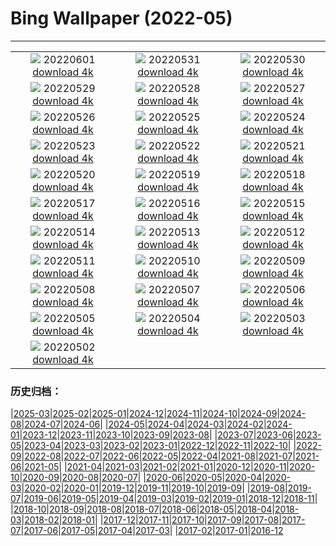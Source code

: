 # Bing Wallpaper (2022-05)
**************
| | | |
| :----: | :----: | :----: |
| ![](https://www.bing.com/th?id=OHR.MarovoLagoon_IT-IT2754772081_1920x1080.jpg) 20220601 [download 4k](https://www.bing.com/th?id=OHR.MarovoLagoon_IT-IT2754772081_UHD.jpg) | ![](https://www.bing.com/th?id=OHR.ParrotDay_IT-IT5187967304_1920x1080.jpg) 20220531 [download 4k](https://www.bing.com/th?id=OHR.ParrotDay_IT-IT5187967304_UHD.jpg) | ![](https://www.bing.com/th?id=OHR.MountFryatt_IT-IT0301172163_1920x1080.jpg) 20220530 [download 4k](https://www.bing.com/th?id=OHR.MountFryatt_IT-IT0301172163_UHD.jpg) |
| ![](https://www.bing.com/th?id=OHR.HyaliteCreek_IT-IT6247695230_1920x1080.jpg) 20220529 [download 4k](https://www.bing.com/th?id=OHR.HyaliteCreek_IT-IT6247695230_UHD.jpg) | ![](https://www.bing.com/th?id=OHR.PurnululuNP_IT-IT3946313058_1920x1080.jpg) 20220528 [download 4k](https://www.bing.com/th?id=OHR.PurnululuNP_IT-IT3946313058_UHD.jpg) | ![](https://www.bing.com/th?id=OHR.MarinHeadlands_IT-IT2683097298_1920x1080.jpg) 20220527 [download 4k](https://www.bing.com/th?id=OHR.MarinHeadlands_IT-IT2683097298_UHD.jpg) |
| ![](https://www.bing.com/th?id=OHR.Monteverde_IT-IT2174497699_1920x1080.jpg) 20220526 [download 4k](https://www.bing.com/th?id=OHR.Monteverde_IT-IT2174497699_UHD.jpg) | ![](https://www.bing.com/th?id=OHR.Alhambra_IT-IT6079483569_1920x1080.jpg) 20220525 [download 4k](https://www.bing.com/th?id=OHR.Alhambra_IT-IT6079483569_UHD.jpg) | ![](https://www.bing.com/th?id=OHR.KornatiNP_IT-IT5661369705_1920x1080.jpg) 20220524 [download 4k](https://www.bing.com/th?id=OHR.KornatiNP_IT-IT5661369705_UHD.jpg) |
| ![](https://www.bing.com/th?id=OHR.RedBellied_IT-IT9861324167_1920x1080.jpg) 20220523 [download 4k](https://www.bing.com/th?id=OHR.RedBellied_IT-IT9861324167_UHD.jpg) | ![](https://www.bing.com/th?id=OHR.ZebraEgret_IT-IT8107480688_1920x1080.jpg) 20220522 [download 4k](https://www.bing.com/th?id=OHR.ZebraEgret_IT-IT8107480688_UHD.jpg) | ![](https://www.bing.com/th?id=OHR.AlbionFalls_IT-IT6525926845_1920x1080.jpg) 20220521 [download 4k](https://www.bing.com/th?id=OHR.AlbionFalls_IT-IT6525926845_UHD.jpg) |
| ![](https://www.bing.com/th?id=OHR.ApisMellifera_IT-IT6084555397_1920x1080.jpg) 20220520 [download 4k](https://www.bing.com/th?id=OHR.ApisMellifera_IT-IT6084555397_UHD.jpg) | ![](https://www.bing.com/th?id=OHR.GlassBridge_IT-IT9136947104_1920x1080.jpg) 20220519 [download 4k](https://www.bing.com/th?id=OHR.GlassBridge_IT-IT9136947104_UHD.jpg) | ![](https://www.bing.com/th?id=OHR.KansasPrairiefire_IT-IT7664150828_1920x1080.jpg) 20220518 [download 4k](https://www.bing.com/th?id=OHR.KansasPrairiefire_IT-IT7664150828_UHD.jpg) |
| ![](https://www.bing.com/th?id=OHR.SaltPondsMaras_IT-IT7244606634_1920x1080.jpg) 20220517 [download 4k](https://www.bing.com/th?id=OHR.SaltPondsMaras_IT-IT7244606634_UHD.jpg) | ![](https://www.bing.com/th?id=OHR.PawneeOwls_IT-IT6855663980_1920x1080.jpg) 20220516 [download 4k](https://www.bing.com/th?id=OHR.PawneeOwls_IT-IT6855663980_UHD.jpg) | ![](https://www.bing.com/th?id=OHR.BerninaBloodMoon_IT-IT8619432717_1920x1080.jpg) 20220515 [download 4k](https://www.bing.com/th?id=OHR.BerninaBloodMoon_IT-IT8619432717_UHD.jpg) |
| ![](https://www.bing.com/th?id=OHR.WindmillDay_IT-IT7807068765_1920x1080.jpg) 20220514 [download 4k](https://www.bing.com/th?id=OHR.WindmillDay_IT-IT7807068765_UHD.jpg) | ![](https://www.bing.com/th?id=OHR.MaasaiGiraffe_IT-IT6844689776_1920x1080.jpg) 20220513 [download 4k](https://www.bing.com/th?id=OHR.MaasaiGiraffe_IT-IT6844689776_UHD.jpg) | ![](https://www.bing.com/th?id=OHR.RedCross_IT-IT6231651988_1920x1080.jpg) 20220512 [download 4k](https://www.bing.com/th?id=OHR.RedCross_IT-IT6231651988_UHD.jpg) |
| ![](https://www.bing.com/th?id=OHR.OiaVillage_IT-IT5843945491_1920x1080.jpg) 20220511 [download 4k](https://www.bing.com/th?id=OHR.OiaVillage_IT-IT5843945491_UHD.jpg) | ![](https://www.bing.com/th?id=OHR.GiffordPinchot_IT-IT5020682820_1920x1080.jpg) 20220510 [download 4k](https://www.bing.com/th?id=OHR.GiffordPinchot_IT-IT5020682820_UHD.jpg) | ![](https://www.bing.com/th?id=OHR.GoremeNationalPark_IT-IT4673848385_1920x1080.jpg) 20220509 [download 4k](https://www.bing.com/th?id=OHR.GoremeNationalPark_IT-IT4673848385_UHD.jpg) |
| ![](https://www.bing.com/th?id=OHR.MomJoey_IT-IT4160656369_1920x1080.jpg) 20220508 [download 4k](https://www.bing.com/th?id=OHR.MomJoey_IT-IT4160656369_UHD.jpg) | ![](https://www.bing.com/th?id=OHR.SwedishAntenna_IT-IT3468049295_1920x1080.jpg) 20220507 [download 4k](https://www.bing.com/th?id=OHR.SwedishAntenna_IT-IT3468049295_UHD.jpg) | ![](https://www.bing.com/th?id=OHR.HertfordshireBluebells_IT-IT0795970711_1920x1080.jpg) 20220506 [download 4k](https://www.bing.com/th?id=OHR.HertfordshireBluebells_IT-IT0795970711_UHD.jpg) |
| ![](https://www.bing.com/th?id=OHR.JaliscoAgave_IT-IT5750651181_1920x1080.jpg) 20220505 [download 4k](https://www.bing.com/th?id=OHR.JaliscoAgave_IT-IT5750651181_UHD.jpg) | ![](https://www.bing.com/th?id=OHR.WadiRum_IT-IT4694363414_1920x1080.jpg) 20220504 [download 4k](https://www.bing.com/th?id=OHR.WadiRum_IT-IT4694363414_UHD.jpg) | ![](https://www.bing.com/th?id=OHR.DuckHen_IT-IT3826787541_1920x1080.jpg) 20220503 [download 4k](https://www.bing.com/th?id=OHR.DuckHen_IT-IT3826787541_UHD.jpg) |
| ![](https://www.bing.com/th?id=OHR.TravertineTurkey_IT-IT2076076843_1920x1080.jpg) 20220502 [download 4k](https://www.bing.com/th?id=OHR.TravertineTurkey_IT-IT2076076843_UHD.jpg) |  |  |

### 历史归档：

|[2025-03](bing/2025-03/2025-03.md)|[2025-02](bing/2025-02/2025-02.md)|[2025-01](bing/2025-01/2025-01.md)|[2024-12](bing/2024-12/2024-12.md)|[2024-11](bing/2024-11/2024-11.md)|[2024-10](bing/2024-10/2024-10.md)|[2024-09](bing/2024-09/2024-09.md)|[2024-08](bing/2024-08/2024-08.md)|[2024-07](bing/2024-07/2024-07.md)|[2024-06](bing/2024-06/2024-06.md)|
|[2024-05](bing/2024-05/2024-05.md)|[2024-04](bing/2024-04/2024-04.md)|[2024-03](bing/2024-03/2024-03.md)|[2024-02](bing/2024-02/2024-02.md)|[2024-01](bing/2024-01/2024-01.md)|[2023-12](bing/2023-12/2023-12.md)|[2023-11](bing/2023-11/2023-11.md)|[2023-10](bing/2023-10/2023-10.md)|[2023-09](bing/2023-09/2023-09.md)|[2023-08](bing/2023-08/2023-08.md)|
|[2023-07](bing/2023-07/2023-07.md)|[2023-06](bing/2023-06/2023-06.md)|[2023-05](bing/2023-05/2023-05.md)|[2023-04](bing/2023-04/2023-04.md)|[2023-03](bing/2023-03/2023-03.md)|[2023-02](bing/2023-02/2023-02.md)|[2023-01](bing/2023-01/2023-01.md)|[2022-12](bing/2022-12/2022-12.md)|[2022-11](bing/2022-11/2022-11.md)|[2022-10](bing/2022-10/2022-10.md)|
|[2022-09](bing/2022-09/2022-09.md)|[2022-08](bing/2022-08/2022-08.md)|[2022-07](bing/2022-07/2022-07.md)|[2022-06](bing/2022-06/2022-06.md)|[2022-05](bing/2022-05/2022-05.md)|[2022-04](bing/2022-04/2022-04.md)|[2021-08](bing/2021-08/2021-08.md)|[2021-07](bing/2021-07/2021-07.md)|[2021-06](bing/2021-06/2021-06.md)|[2021-05](bing/2021-05/2021-05.md)|
|[2021-04](bing/2021-04/2021-04.md)|[2021-03](bing/2021-03/2021-03.md)|[2021-02](bing/2021-02/2021-02.md)|[2021-01](bing/2021-01/2021-01.md)|[2020-12](bing/2020-12/2020-12.md)|[2020-11](bing/2020-11/2020-11.md)|[2020-10](bing/2020-10/2020-10.md)|[2020-09](bing/2020-09/2020-09.md)|[2020-08](bing/2020-08/2020-08.md)|[2020-07](bing/2020-07/2020-07.md)|
|[2020-06](bing/2020-06/2020-06.md)|[2020-05](bing/2020-05/2020-05.md)|[2020-04](bing/2020-04/2020-04.md)|[2020-03](bing/2020-03/2020-03.md)|[2020-02](bing/2020-02/2020-02.md)|[2020-01](bing/2020-01/2020-01.md)|[2019-12](bing/2019-12/2019-12.md)|[2019-11](bing/2019-11/2019-11.md)|[2019-10](bing/2019-10/2019-10.md)|[2019-09](bing/2019-09/2019-09.md)|
|[2019-08](bing/2019-08/2019-08.md)|[2019-07](bing/2019-07/2019-07.md)|[2019-06](bing/2019-06/2019-06.md)|[2019-05](bing/2019-05/2019-05.md)|[2019-04](bing/2019-04/2019-04.md)|[2019-03](bing/2019-03/2019-03.md)|[2019-02](bing/2019-02/2019-02.md)|[2019-01](bing/2019-01/2019-01.md)|[2018-12](bing/2018-12/2018-12.md)|[2018-11](bing/2018-11/2018-11.md)|
|[2018-10](bing/2018-10/2018-10.md)|[2018-09](bing/2018-09/2018-09.md)|[2018-08](bing/2018-08/2018-08.md)|[2018-07](bing/2018-07/2018-07.md)|[2018-06](bing/2018-06/2018-06.md)|[2018-05](bing/2018-05/2018-05.md)|[2018-04](bing/2018-04/2018-04.md)|[2018-03](bing/2018-03/2018-03.md)|[2018-02](bing/2018-02/2018-02.md)|[2018-01](bing/2018-01/2018-01.md)|
|[2017-12](bing/2017-12/2017-12.md)|[2017-11](bing/2017-11/2017-11.md)|[2017-10](bing/2017-10/2017-10.md)|[2017-09](bing/2017-09/2017-09.md)|[2017-08](bing/2017-08/2017-08.md)|[2017-07](bing/2017-07/2017-07.md)|[2017-06](bing/2017-06/2017-06.md)|[2017-05](bing/2017-05/2017-05.md)|[2017-04](bing/2017-04/2017-04.md)|[2017-03](bing/2017-03/2017-03.md)|
|[2017-02](bing/2017-02/2017-02.md)|[2017-01](bing/2017-01/2017-01.md)|[2016-12](bing/2016-12/2016-12.md)